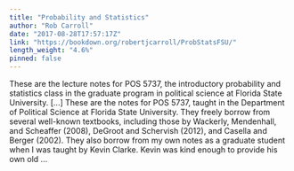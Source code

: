 ```yaml
---
title: "Probability and Statistics"
author: "Rob Carroll"
date: "2017-08-28T17:57:17Z"
link: "https://bookdown.org/robertjcarroll/ProbStatsFSU/"
length_weight: "4.6%"
pinned: false
---
```


These are the lecture notes for POS 5737, the introductory probability and statistics class in the graduate program in political science at Florida State University. [...] These are the notes for POS 5737, taught in the Department of Political Science at Florida State University. They freely borrow from several well-known textbooks, including those by Wackerly, Mendenhall, and Scheaffer (2008), DeGroot and Schervish (2012), and Casella and Berger (2002). They also borrow from my own notes as a graduate student when I was taught by Kevin Clarke. Kevin was kind enough to provide his own old ...
